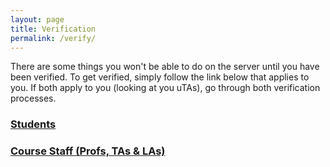 ```yaml
---
layout: page
title: Verification
permalink: /verify/
---
```

<link rel="icon" href="/favicon.ico" type="image/x-icon" />

There are some things you won't be able to do on the server until you have been verified. To get verified,
simply follow the link below that applies to you. If both apply to you (looking at you uTAs), go through
both verification processes. 

### [Students](./students/ "Get learning")
### [Course Staff (Profs, TAs & LAs)](./teachers/ "Get teaching")